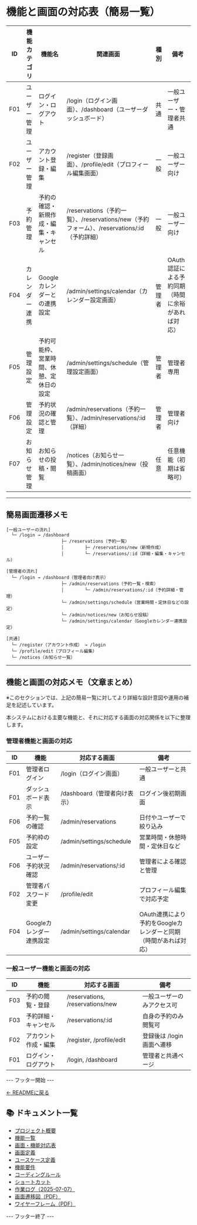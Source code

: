 # 機能と画面の対応表（簡易一覧）

| ID   | 機能カテゴリ | 機能名 | 関連画面 | 種別 | 備考 |
|------|--------------|--------|----------|------|------|
| F01  | ユーザー管理 | ログイン・ログアウト | /login（ログイン画面）、/dashboard（ユーザーダッシュボード） | 共通 | 一般ユーザー・管理者共通 |
| F02  | ユーザー管理 | アカウント登録・編集 | /register（登録画面）、/profile/edit（プロフィール編集画面） | 一般 | 一般ユーザー向け |
| F03  | 予約管理 | 予約の確認・新規作成・編集・キャンセル | /reservations（予約一覧）、/reservations/new（予約フォーム）、/reservations/:id（予約詳細） | 一般 | 一般ユーザー向け |
| F04  | カレンダー連携 | Googleカレンダーとの連携設定 | /admin/settings/calendar（カレンダー設定画面） | 管理者 | OAuth認証による予約同期（時間に余裕があれば対応） |
| F05  | 管理設定 | 予約可能枠、営業時間、休憩、定休日の設定 | /admin/settings/schedule（管理設定画面） | 管理者 | 管理者専用 |
| F06  | 管理設定 | 予約状況の確認と管理 | /admin/reservations（予約一覧）、/admin/reservations/:id（詳細） | 管理者 | 管理者向け |
| F07  | お知らせ管理 | お知らせの投稿・閲覧 | /notices（お知らせ一覧）、/admin/notices/new（投稿画面） | 任意 | 任意機能（初期は省略可） |

---

## 簡易画面遷移メモ

```text
[一般ユーザーの流れ]
  └─ /login → /dashboard
                     ├─ /reservations（予約一覧）
                     │        ├─ /reservations/new（新規作成）
                     │        └─ /reservations/:id（詳細・編集・キャンセル）

[管理者の流れ]
  └─ /login → /dashboard（管理者向け表示）
                     ├─ /admin/reservations（予約一覧・検索）
                     │        └─ /admin/reservations/:id（予約詳細・管理）
                     └─ /admin/settings/schedule（営業時間・定休日などの設定）
                     └─ /admin/notices/new（お知らせ投稿）
                     └─ /admin/settings/calendar（Googleカレンダー連携設定）

[共通]
  └─ /register（アカウント作成） → /login
  └─ /profile/edit（プロフィール編集）
  └─ /notices（お知らせ一覧）

```

---

## 機能と画面の対応メモ（文章まとめ）

※このセクションでは、上記の簡易一覧に対してより詳細な設計意図や運用の補足を記述しています。

本システムにおける主要な機能と、それに対応する画面の対応関係を以下に整理します。

### 管理者機能と画面の対応

| ID   | 機能 | 対応する画面 | 備考 |
|------|------|----------------|------|
| F01  | 管理者ログイン         | /login（ログイン画面） | 一般ユーザーと共通 |
| F01  | ダッシュボード表示     | /dashboard（管理者向け表示） | ログイン後初期画面 |
| F06  | 予約一覧の確認         | /admin/reservations | 日付やユーザーで絞り込み |
| F05  | 予約枠の設定           | /admin/settings/schedule | 営業時間・休憩時間・定休日など |
| F06  | ユーザー予約状況確認   | /admin/reservations/:id | 管理者による確認と管理 |
| F02  | 管理者パスワード変更   | /profile/edit | プロフィール編集で対応予定 |
| F04  | Googleカレンダー連携設定 | /admin/settings/calendar | OAuth連携により予約をGoogleカレンダーと同期（時間があれば対応） |

### 一般ユーザー機能と画面の対応

| ID   | 機能 | 対応する画面 | 備考 |
|------|------|----------------|------|
| F03  | 予約の閲覧・登録       | /reservations, /reservations/new | 一般ユーザーのみアクセス可 |
| F03  | 予約詳細・キャンセル    | /reservations/:id | 自身の予約のみ閲覧可 |
| F02  | アカウント作成・編集   | /register, /profile/edit | 登録後は /login 画面へ遷移 |
| F01  | ログイン・ログアウト    | /login, /dashboard | 管理者と共通ページ |
--- フッター開始 ---

[← READMEに戻る](../README.md)

## 📚 ドキュメント一覧

- [プロジェクト概要](project-overview.md)
- [機能一覧](features.md)
- [画面・機能対応表](function_screen_map.md)
- [画面定義](screens.md)
- [ユースケース定義](usecase_reserve.md)
- [機能要件](functional_requirements.md)
- [コーディングルール](coding-rules.md)
- [ショートカット](shortcuts.md)
- [作業ログ（2025-07-07）](logs/2025-07-07.md)
- [画面遷移図（PDF）](画面遷移図.pdf)
- [ワイヤーフレーム（PDF）](ワイヤーフレーム.pdf)

--- フッター終了 ---